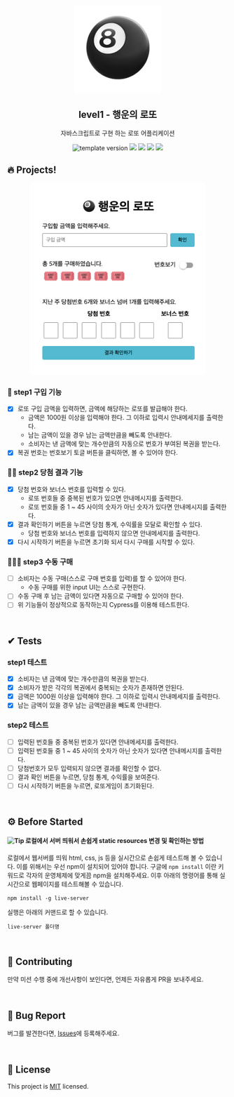 <p align="middle" >
  <img width="200px;" src="./src/assets/images/lotto_ball.png"/>
</p>
<h2 align="middle">level1 - 행운의 로또</h2>
<p align="middle">자바스크립트로 구현 하는 로또 어플리케이션</p>
<p align="middle">
<img src="https://img.shields.io/badge/version-1.0.0-blue?style=flat-square" alt="template version"/>
<img src="https://img.shields.io/badge/language-html-red.svg?style=flat-square"/>
<img src="https://img.shields.io/badge/language-css-blue.svg?style=flat-square"/>
<img src="https://img.shields.io/badge/language-js-yellow.svg?style=flat-square"/>
<a href="https://github.com/daybrush/moveable/blob/master/LICENSE" target="_blank">
  <img src="https://img.shields.io/github/license/daybrush/moveable.svg?style=flat-square&label=license&color=08CE5D"/>
  </a>
</p>

## 🔥 Projects!

<p align="middle">
  <img width="400" src="./src/assets/images/lotto_ui.png">
</p>

### 🎯 step1 구입 기능

- [x] 로또 구입 금액을 입력하면, 금액에 해당하는 로또를 발급해야 한다.
  - 금액은 1000원 이상을 입력해야 한다. 그 이하로 입력시 안내메세지를 출력한다.
  - 남는 금액이 있을 경우 남는 금액만큼을 빼도록 안내한다.
  - 소비자는 낸 금액에 맞는 개수만큼의 자동으로 번호가 부여된 복권을 받는다.
- [x] 복권 번호는 번호보기 토글 버튼을 클릭하면, 볼 수 있어야 한다.

### 🎯🎯 step2 당첨 결과 기능

- [x] 당첨 번호와 보너스 번호를 입력할 수 있다.
  - 로또 번호들 중 중복된 번호가 있으면 안내메시지를 출력한다.
  - 로또 번호들 중 1 ~ 45 사이의 숫자가 아닌 숫자가 있다면 안내메시지를 출력한다.
- [x] 결과 확인하기 버튼을 누르면 당첨 통계, 수익률을 모달로 확인할 수 있다.
  - 당첨 번호와 보너스 번호를 입력하지 않으면 안내메세지를 출력한다.
- [x] 다시 시작하기 버튼을 누르면 초기화 되서 다시 구매를 시작할 수 있다.

### 🎯🎯🎯 step3 수동 구매

- [ ] 소비자는 수동 구매(스스로 구매 번호를 입력)를 할 수 있어야 한다.
  - 수동 구매를 위한 input UI는 스스로 구현한다.
- [ ] 수동 구매 후 남는 금액이 있다면 자동으로 구매할 수 있어야 한다.
- [ ] 위 기능들이 정상적으로 동작하는지 Cypress를 이용해 테스트한다.

<br>

## ✔ Tests

### step1 테스트

- [x] 소비자는 낸 금액에 맞는 개수만큼의 복권을 받는다.
- [x] 소비자가 받은 각각의 복권에서 중복되는 숫자가 존재하면 안된다.
- [x] 금액은 1000원 이상을 입력해야 한다. 그 이하로 입력시 안내메세지를 출력한다.
- [x] 남는 금액이 있을 경우 남는 금액만큼을 빼도록 안내한다.

### step2 테스트

- [ ] 입력된 번호들 중 중복된 번호가 있다면 안내메세지를 출력한다.
- [ ] 입력된 번호들 중 1 ~ 45 사이의 숫자가 아닌 숫자가 있다면 안내메시지를 출력한다.
- [ ] 당첨번호가 모두 입력되지 않으면 결과를 확인할 수 없다.
- [ ] 결과 확인 버튼을 누르면, 당첨 통계, 수익률을 보여준다.
- [ ] 다시 시작하기 버튼을 누르면, 로또게임이 초기화된다.

<br>

## ⚙️ Before Started

#### <img alt="Tip" src="https://img.shields.io/static/v1.svg?label=&message=Tip&style=flat-square&color=673ab8"> 로컬에서 서버 띄워서 손쉽게 static resources 변경 및 확인하는 방법

로컬에서 웹서버를 띄워 html, css, js 등을 실시간으로 손쉽게 테스트해 볼 수 있습니다. 이를 위해서는 우선 npm이 설치되어 있어야 합니다. 구글에 `npm install` 이란 키워드로 각자의 운영체제에 맞게끔 npm을 설치해주세요. 이후 아래의 명령어를 통해 실시간으로 웹페이지를 테스트해볼 수 있습니다.

```
npm install -g live-server
```

실행은 아래의 커맨드로 할 수 있습니다.

```
live-server 폴더명
```

<br>

## 👏 Contributing

만약 미션 수행 중에 개선사항이 보인다면, 언제든 자유롭게 PR을 보내주세요.

<br>

## 🐞 Bug Report

버그를 발견한다면, [Issues](https://github.com/woowacourse/javascript-lotto/issues)에 등록해주세요.

<br>

## 📝 License

This project is [MIT](https://github.com/woowacourse/javascript-lotto/blob/main/LICENSE) licensed.
